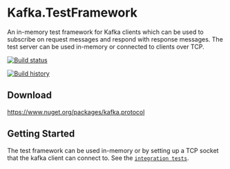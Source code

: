 # Kafka.TestFramework
An in-memory test framework for Kafka clients which can be used to subscribe on request messages and respond with response messages. The test server can be used in-memory or connected to clients over TCP.

[![Build status](https://ci.appveyor.com/api/projects/status/3by56qq57a8or5a2?svg=true)](https://ci.appveyor.com/project/Fresa/kafka-testframework)

[![Build history](https://buildstats.info/appveyor/chart/Fresa/kafka-testframework)](https://ci.appveyor.com/project/Fresa/kafka-testframework/history)

## Download
https://www.nuget.org/packages/kafka.protocol

## Getting Started
The test framework can be used in-memory or by setting up a TCP socket that the kafka client can connect to. See the [`integration tests`](https://github.com/Fresa/Kafka.TestFramework/blob/master/tests/Kafka.TestFramework.Tests).
